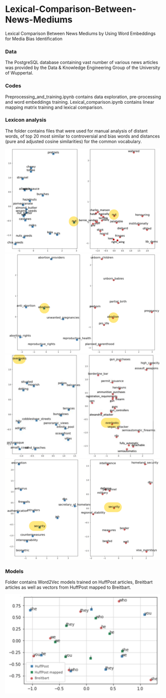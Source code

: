 # Lexical-Comparison-Between-News-Mediums
Lexical Comparison Between News Mediums by Using Word Embeddings for Media Bias Identification

### Data
The PostgreSQL database containing vast number of various news articles was provided by the Data & Knowledge Engineering Group of the University of Wuppertal.

### Codes
Preprocessing_and_training.ipynb contains data exploration, pre-processing and word embeddings training.
Lexical_comparison.ipynb contains linear mapping matrix training and lexical comparison.

### Lexicon analysis
The folder contains files that were used for manual analysis of distant words, of top 20 most similar to controversial and bias words and distances (pure and adjusted cosine similarities) for the common vocabulary.

<img src="https://github.com/LadaRudnitckaia/Lexical-Comparison-Between-News-Mediums/blob/master/Lexicon%20analysis/nut_context.png" width="500"> <img src="https://github.com/LadaRudnitckaia/Lexical-Comparison-Between-News-Mediums/blob/master/Lexicon%20analysis/abortion_context.png" width="500"> 
<img src="https://github.com/LadaRudnitckaia/Lexical-Comparison-Between-News-Mediums/blob/master/Lexicon%20analysis/overlooks_context.png" width="500"> <img src="https://github.com/LadaRudnitckaia/Lexical-Comparison-Between-News-Mediums/blob/master/Lexicon%20analysis/security_context.png" width="500">

### Models
Folder contains Word2Vec models trained on HuffPost articles, Breitbart articles as well as vectors from HuffPost mapped to Breitbart.

<img src="https://github.com/LadaRudnitckaia/Lexical-Comparison-Between-News-Mediums/blob/master/Models/HuffPost%20mapped%20to%20Breitbart/mapping.png" width="500">
